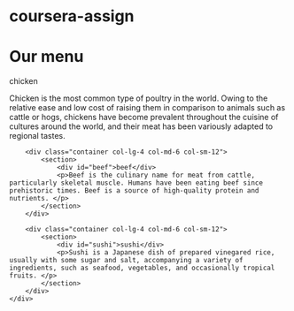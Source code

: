 # coursera-assign<!DOCTYPE html>
<html>
<head>
	<meta charset="UTF-8">
	<meta name="viewport" content="width=device-width, initial-scale=1">
	<link rel="stylesheet" type="text/css" href="style.css">
	<title>mod2 solution</title>
</head>

<body>
	<h1>Our menu</h1>
	<div class="row">
		<div class="container col-lg-4 col-md-6 col-sm-12">
			<section>
				<div id="chicken">chicken</div>
				<p>Chicken is the most common type of poultry in the world. Owing to the relative ease and low cost of raising them in comparison to animals such as cattle or hogs, chickens have become prevalent throughout the cuisine of cultures around the world, and their meat has been variously adapted to regional tastes. </p>
			</section>
		</div>

		<div class="container col-lg-4 col-md-6 col-sm-12">
			<section>
				<div id="beef">beef</div>
				<p>Beef is the culinary name for meat from cattle, particularly skeletal muscle. Humans have been eating beef since prehistoric times. Beef is a source of high-quality protein and nutrients. </p>
			</section>
		</div>
		
		<div class="container col-lg-4 col-md-6 col-sm-12">
			<section>
				<div id="sushi">sushi</div>
				<p>Sushi is a Japanese dish of prepared vinegared rice, usually with some sugar and salt, accompanying a variety of ingredients, such as seafood, vegetables, and occasionally tropical fruits. </p>
			</section>
		</div>
	</div>
</body>
</html>
